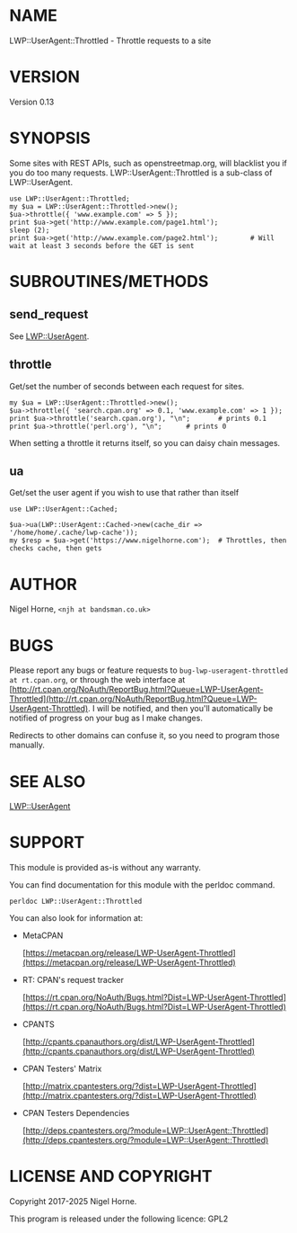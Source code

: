 # NAME

LWP::UserAgent::Throttled - Throttle requests to a site

# VERSION

Version 0.13

# SYNOPSIS

Some sites with REST APIs, such as openstreetmap.org, will blacklist you if you do too many requests.
LWP::UserAgent::Throttled is a sub-class of LWP::UserAgent.

    use LWP::UserAgent::Throttled;
    my $ua = LWP::UserAgent::Throttled->new();
    $ua->throttle({ 'www.example.com' => 5 });
    print $ua->get('http://www.example.com/page1.html');
    sleep (2);
    print $ua->get('http://www.example.com/page2.html');        # Will wait at least 3 seconds before the GET is sent

# SUBROUTINES/METHODS

## send\_request

See [LWP::UserAgent](https://metacpan.org/pod/LWP%3A%3AUserAgent).

## throttle

Get/set the number of seconds between each request for sites.

    my $ua = LWP::UserAgent::Throttled->new();
    $ua->throttle({ 'search.cpan.org' => 0.1, 'www.example.com' => 1 });
    print $ua->throttle('search.cpan.org'), "\n";       # prints 0.1
    print $ua->throttle('perl.org'), "\n";      # prints 0

When setting a throttle it returns itself,
so you can daisy chain messages.

## ua

Get/set the user agent if you wish to use that rather than itself

    use LWP::UserAgent::Cached;

    $ua->ua(LWP::UserAgent::Cached->new(cache_dir => '/home/home/.cache/lwp-cache'));
    my $resp = $ua->get('https://www.nigelhorne.com');  # Throttles, then checks cache, then gets

# AUTHOR

Nigel Horne, `<njh at bandsman.co.uk>`

# BUGS

Please report any bugs or feature requests to `bug-lwp-useragent-throttled at rt.cpan.org`,
or through the web interface at
[http://rt.cpan.org/NoAuth/ReportBug.html?Queue=LWP-UserAgent-Throttled](http://rt.cpan.org/NoAuth/ReportBug.html?Queue=LWP-UserAgent-Throttled).
I will be notified, and then you'll
automatically be notified of progress on your bug as I make changes.

Redirects to other domains can confuse it, so you need to program those manually.

# SEE ALSO

[LWP::UserAgent](https://metacpan.org/pod/LWP%3A%3AUserAgent)

# SUPPORT

This module is provided as-is without any warranty.

You can find documentation for this module with the perldoc command.

    perldoc LWP::UserAgent::Throttled

You can also look for information at:

- MetaCPAN

    [https://metacpan.org/release/LWP-UserAgent-Throttled](https://metacpan.org/release/LWP-UserAgent-Throttled)

- RT: CPAN's request tracker

    [https://rt.cpan.org/NoAuth/Bugs.html?Dist=LWP-UserAgent-Throttled](https://rt.cpan.org/NoAuth/Bugs.html?Dist=LWP-UserAgent-Throttled)

- CPANTS

    [http://cpants.cpanauthors.org/dist/LWP-UserAgent-Throttled](http://cpants.cpanauthors.org/dist/LWP-UserAgent-Throttled)

- CPAN Testers' Matrix

    [http://matrix.cpantesters.org/?dist=LWP-UserAgent-Throttled](http://matrix.cpantesters.org/?dist=LWP-UserAgent-Throttled)

- CPAN Testers Dependencies

    [http://deps.cpantesters.org/?module=LWP::UserAgent::Throttled](http://deps.cpantesters.org/?module=LWP::UserAgent::Throttled)

# LICENSE AND COPYRIGHT

Copyright 2017-2025 Nigel Horne.

This program is released under the following licence: GPL2
